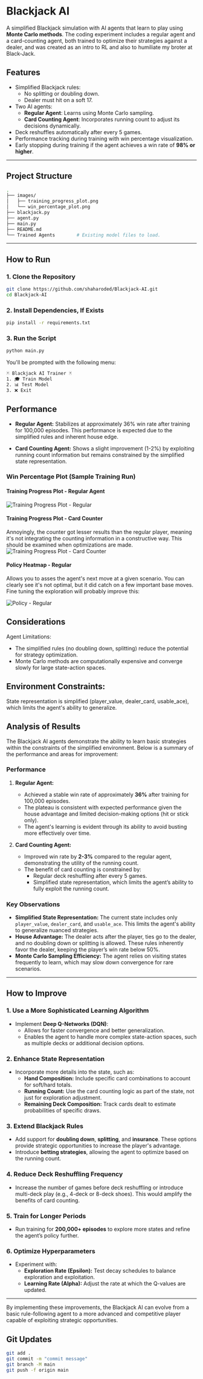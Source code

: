# **Blackjack AI**

A simplified Blackjack simulation with AI agents that learn to play using **Monte Carlo methods**. The coding experiment includes a regular agent and a card-counting agent, both trained to optimize their strategies against a dealer, and was created as an intro to RL and also to humiliate my broter at Black-Jack.

## **Features**
- Simplified Blackjack rules:
  - No splitting or doubling down.
  - Dealer must hit on a soft 17.
- Two AI agents:
  - **Regular Agent**: Learns using Monte Carlo sampling.
  - **Card Counting Agent**: Incorporates running count to adjust its decisions dynamically.
- Deck reshuffles automatically after every 5 games.
- Performance tracking during training with win percentage visualization.
- Early stopping during training if the agent achieves a win rate of **98% or higher**.

---

## **Project Structure**

```bash
.
├── images/
│   ├── training_progress_plot.png
│   └── win_percentage_plot.png
├── blackjack.py
├── agent.py
├── main.py
├── README.md
└── Trained Agents        # Existing model files to load.
```
---

## **How to Run**

### **1. Clone the Repository**
```bash
git clone https://github.com/shaharoded/Blackjack-AI.git
cd Blackjack-AI
```

### **2. Install Dependencies, If Exists**

```bash
pip install -r requirements.txt
```

### **3. Run the Script**

```bash
python main.py
```

You'll be prompted with the following menu:

```bash
🃏 Blackjack AI Trainer 🃏
1. 🎓 Train Model
2. 📊 Test Model
3. ❌ Exit
```

## Performance

- **Regular Agent:** Stabilizes at approximately 36% win rate after training for 100,000 episodes. This performance is expected due to the simplified rules and inherent house edge.

- **Card Counting Agent:** Shows a slight improvement (1-2%) by exploiting running count information but remains constrained by the simplified state representation.

### **Win Percentage Plot (Sample Training Run)**

#### **Training Progress Plot - Regular Agent**
![Training Progress Plot - Regular](Images/regular_agent.png)

#### **Training Progress Plot - Card Counter**
Annoyingly, the counter got lesser results than the regular player, meaning it's not integrating the counting information in a constructive way. This should be examined when optimizations are made.
![Training Progress Plot - Card Counter](Images/card_counter_agent.png)

#### **Policy Heatmap - Regular**

Allows you to asses the agent's next move at a given scenario. You can clearly see it's not optimal, but it did catch on a few important base moves. Fine tuning the exploration will probably improve this:

![Policy - Regular](Images/policy.png)


## Considerations
Agent Limitations:

 - The simplified rules (no doubling down, splitting) reduce the potential for strategy optimization.
 - Monte Carlo methods are computationally expensive and converge slowly for large state-action spaces.

## Environment Constraints:

State representation is simplified (player_value, dealer_card, usable_ace), which limits the agent's ability to generalize.

## **Analysis of Results**

The Blackjack AI agents demonstrate the ability to learn basic strategies within the constraints of the simplified environment. Below is a summary of the performance and areas for improvement:

### **Performance**
1. **Regular Agent:**
   - Achieved a stable win rate of approximately **36%** after training for 100,000 episodes.
   - The plateau is consistent with expected performance given the house advantage and limited decision-making options (hit or stick only).
   - The agent's learning is evident through its ability to avoid busting more effectively over time.

2. **Card Counting Agent:**
   - Improved win rate by **2-3%** compared to the regular agent, demonstrating the utility of the running count.
   - The benefit of card counting is constrained by:
     - Regular deck reshuffling after every 5 games.
     - Simplified state representation, which limits the agent’s ability to fully exploit the running count.

### **Key Observations**
- **Simplified State Representation:** The current state includes only `player_value`, `dealer_card`, and `usable_ace`. This limits the agent's ability to generalize nuanced strategies.
- **House Advantage:** The dealer acts after the player, ties go to the dealer, and no doubling down or splitting is allowed. These rules inherently favor the dealer, keeping the player’s win rate below 50%.
- **Monte Carlo Sampling Efficiency:** The agent relies on visiting states frequently to learn, which may slow down convergence for rare scenarios.

---

## **How to Improve**

### **1. Use a More Sophisticated Learning Algorithm**
- Implement **Deep Q-Networks (DQN)**:
  - Allows for faster convergence and better generalization.
  - Enables the agent to handle more complex state-action spaces, such as multiple decks or additional decision options.

### **2. Enhance State Representation**
- Incorporate more details into the state, such as:
  - **Hand Composition:** Include specific card combinations to account for soft/hard totals.
  - **Running Count:** Use the card counting logic as part of the state, not just for exploration adjustment.
  - **Remaining Deck Composition:** Track cards dealt to estimate probabilities of specific draws.

### **3. Extend Blackjack Rules**
- Add support for **doubling down**, **splitting**, and **insurance**. These options provide strategic opportunities to increase the player's advantage.
- Introduce **betting strategies**, allowing the agent to optimize based on the running count.

### **4. Reduce Deck Reshuffling Frequency**
- Increase the number of games before deck reshuffling or introduce multi-deck play (e.g., 4-deck or 8-deck shoes). This would amplify the benefits of card counting.

### **5. Train for Longer Periods**
- Run training for **200,000+ episodes** to explore more states and refine the agent’s policy further.

### **6. Optimize Hyperparameters**
- Experiment with:
  - **Exploration Rate (Epsilon):** Test decay schedules to balance exploration and exploitation.
  - **Learning Rate (Alpha):** Adjust the rate at which the Q-values are updated.

---

By implementing these improvements, the Blackjack AI can evolve from a basic rule-following agent to a more advanced and competitive player capable of exploiting strategic opportunities.

## Git Updates

```bash
git add .
git commit -m "commit message"
git branch -M main
git push -f origin main
```